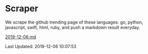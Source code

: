 # Scraper

We scrape the github trending page of these languages: go, python, javascript, swift, html, ruby, and push a markdown result everyday.

[2019-12-06.md](https://github.com/henson/Scraper/blob/master/2019-12-06.md)

Last Updated: 2019-12-06 10:07:53
